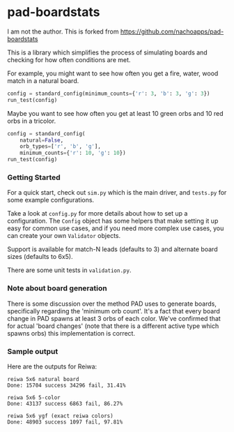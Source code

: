 # pad-boardstats

I am not the author. This is forked from https://github.com/nachoapps/pad-boardstats

This is a library which simplifies the process of simulating boards and
checking for how often conditions are met.

For example, you might want to see how often you get a fire, water, wood match
in a natural board. 

```python
config = standard_config(minimum_counts={'r': 3, 'b': 3, 'g': 3})
run_test(config)
```

Maybe you want to see how often you get at least 10 green orbs and 10 red orbs
in a tricolor.

```python
config = standard_config(
    natural=False,
    orb_types=['r', 'b', 'g'],
    minimum_counts={'r': 10, 'g': 10})
run_test(config)
```

### Getting Started

For a quick start, check out `sim.py` which is the main driver, and `tests.py`
for some example configurations.

Take a look at `config.py` for more details about how to set up a
configuration. The `Config` object has some helpers that make setting it up
easy for common use cases, and if you need more complex use cases, you can create
your own `Validator` objects.

Support is available for match-N leads (defaults to 3) and alternate board
sizes (defaults to 6x5).

There are some unit tests in `validation.py`.

### Note about board generation

There is some discussion over the method PAD uses to generate boards,
specifically regarding the 'minimum orb count'. It's a fact that every board
change in PAD spawns at least 3 orbs of each color. We've confirmed that for
actual 'board changes' (note that there is a different active type which
spawns orbs) this implementation is correct.

### Sample output

Here are the outputs for Reiwa:

```
reiwa 5x6 natural board
Done: 15704 success 34296 fail, 31.41%

reiwa 5x6 5-color
Done: 43137 success 6863 fail, 86.27%

reiwa 5x6 ygf (exact reiwa colors)
Done: 48903 success 1097 fail, 97.81%
```
